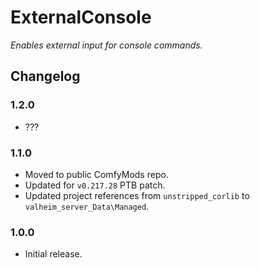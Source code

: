 # ExternalConsole

*Enables external input for console commands.*

## Changelog

### 1.2.0

  * ???

### 1.1.0

  * Moved to public ComfyMods repo.
  * Updated for `v0.217.28` PTB patch.
  * Updated project references from `unstripped_corlib` to `valheim_server_Data\Managed`.

### 1.0.0

  * Initial release.